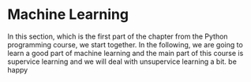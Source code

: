 # Machine Learning

In this section, which is the first part of the chapter from the Python programming course, we start together.
In the following, we are going to learn a good part of machine learning and the main part of this course is supervice learning and we will deal with unsupervice learning a bit.
be happy